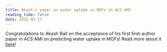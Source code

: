 ```yaml
---
title: Akash's paper on water uptake in MOFs in ACS AMI
reading_time: false
date: 2025-05-27
---
```

Congratulations to Akash Ball on the acceptance of his first first-author paper in ACS AMI on predicting water uptake in MOFs! Read more about it [here](/publication/ball-data-2025/)!

<!--more-->
